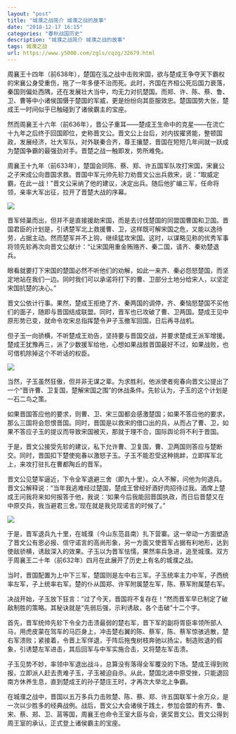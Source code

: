 ```yaml
---
layout: "post"
title: "城濮之战简介 城濮之战的故事"
date: "2018-12-17 16:15"
categories: "春秋战国历史"
description: "城濮之战简介 城濮之战的故事"
tags: 城濮之战
url: https://www.y5000.com/zgls/cqzg/32679.html
---
```






周襄王十四年（前638年），楚国在泓之战中击败宋国，欲与楚成王争夺天下霸权的宋襄公身受重伤，拖了一年多便不治而死。此时，齐国在齐桓公死后国力衰落，秦国则偏处西隅，还在发展壮大当中，均无力对抗楚国。而郑、许、陈、蔡、鲁、卫、曹等中小诸侯国慑于楚国的军威，更是纷纷向其臣服效忠。楚国国势大张，楚成王一时间似乎已触碰到了诸侯霸主的宝座。

然而周襄王十六年（前636年），晋公子重耳——楚成王生命中的克星——在流亡十九年之后终于回国即位，史称晋文公。晋文公上台后，对内拔擢贤能，整顿国政，发展经济，壮大军队，对外联秦合齐，尊王攘楚，晋国在短短几年间就一跃成为楚国争霸的最强劲对手。晋楚之战一触即发，势所难免。

周襄王十九年（前633年），楚国会同陈、蔡、郑、许五国军队攻打宋国，宋襄公之子宋成公向晋国求救。晋国中军元帅先轸力劝晋文公出兵救宋，说：“取威定霸，在此一战！”晋文公采纳了他的建议，决定出兵。随后他扩编三军，任命将领，亲率大军出征，拉开了晋楚大战的序幕。

![](https://img.y5000.com/uploads/allimg/180910/14-1P910160H2V5.jpg)

晋军倾巢而出，但并不是直接援助宋国，而是去讨伐楚国的同盟国曹国和卫国。晋国君臣的计划是，引诱楚军北上救援曹、卫，这样既可解宋国之危，又能以逸待劳，占据主动。然而楚军并不上钩，继续猛攻宋国。这时，以谋略见称的优秀军事将领先轸再次向晋文公献计：“让宋国用重金贿赂齐、秦二国，请齐、秦劝楚退兵。

眼看就要打下宋国的楚国必然不听他们的劝解，如此一来齐、秦必怨怒楚国，而坚定地站在我们一边。同时我们可以承诺将打下的曹、卫部分土地分给宋人，以坚定宋国抗楚的决心。”

晋文公依计行事。果然，楚成王拒绝了齐、秦两国的调停，齐、秦恼怒楚国不买他们的面子，随即与晋国结成联盟。同时，晋军也已攻破了曹、卫两国。楚成王见中原形势已变，就命令攻宋总指挥楚令尹子玉撤军回国，日后再寻战机。

但子玉一向骄横，不听楚成王劝告，坚持要与晋国交战，并要求楚成王派军增援。楚成王犹豫再三，派了少数援军给他，心想如果战胜晋国最好不过，如果战败，也可借机除掉这个不听话的权臣。

![](https://img.y5000.com/uploads/allimg/180910/14-1P910160R5Q5.jpg)

当然，子玉虽然狂傲，但并非无谋之辈。为求胜利，他派使者宛春向晋文公提出了一个“晋许曹、卫复国，楚解宋国之围”的休战条件。先轸认为，子玉的这个计划是一石二鸟之策。

如果晋国答应他的要求，则曹、卫、宋三国都会感激楚国；如果不答应他的要求，那么三国将会怨恨晋国。同时，晋国是以救宋的借口出的兵，从而占了曹、卫，如果不答应子玉的提议而导致宋国被灭，那就于理不合，国际舆论将不利于晋国。

于是，晋文公接受先轸的建议，私下允许曹、卫复国，曹、卫两国则答应与楚断交。同时，晋国扣下楚使宛春以激怒子玉。子玉不能忍受这种挑衅，立即挥军北上，来攻打驻扎在曹都陶丘的晋军。

晋文公见楚军逼近，下令全军退避三舍（即九十里）。众人不解，问他为何退兵。晋文公解释说：“当年我逃难经过楚国，楚成王曾经好酒好肉招待过我。酒席上楚成王问我将来如何报答于他，我说：‘如果今后我能回晋国执政，而日后晋楚又在中原交兵，我当避君三舍。’现在就是我兑现诺言的时候了。”

![](https://img.y5000.com/uploads/allimg/180910/14-1P910160956460.jpg)

于是，晋军退兵九十里，在城濮（今山东范县南）扎下营寨。这一举动一方面塑造了晋文公有恩必报、信守诺言的高尚形象，另一方面又使晋军占据有利地形，达到使敌骄横，诱敌深入的效果。子玉以为晋军怯懦，果然率兵急进，追至城濮。双方于周襄王二十年（前632年）四月在此展开了历史上有名的城濮之战。

当时，晋国配置为上中下三军，楚国则是左中右三军。子玉统率主力中军，子西统率左军，子上统率右军。楚的仆从国郑、许军附属楚左军，陈、蔡军附属楚右军。

决战开始，子玉放下狂言：“过了今天，晋国将不复存在！”然而晋军早已制定了破敌制胜的策略。其秘诀就是“先弱后强，示利诱敌，各个击破”十二个字。

首先，晋军统帅先轸下令全力击溃最弱的楚右军，晋下军的副将胥臣率领所部人马，用虎皮蒙在驾车的马匹身上，冲击楚右翼的陈、蔡军，陈、蔡军惊骇逃散，楚右军溃败；紧接着，令晋上军佯退，于阵后拖曳树枝奔驰以扬尘，制造败退的假象，引诱楚左军进击，其后回军与中军实施合击，又将楚左军击溃。

子玉见势不妙，率领中军退出战斗，总算没有落得全军覆没的下场。楚成王得到败报，立即派人赶去责难子玉，子玉被迫自杀。从此，楚国北进中原受挫，只能退回南方休养生息，直到楚成王的孙子楚庄王时，才再次大举北上争霸。

在城濮之战中，晋国以五万多兵力击败楚、陈、蔡、郑、许五国联军十余万众，是一次以少胜多的经典战例。战后，晋文公大会诸侯于践土，参加会盟的有齐、鲁、宋、蔡、郑、卫、莒等国，周襄王也命令王室大臣与会，褒奖晋文公。晋文公得到周王室的承认，正式登上诸侯霸主的宝座。
